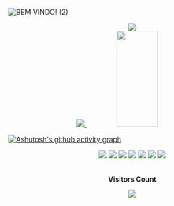 ![BEM VINDO! (2)](https://github.com/Paivaas/Paivaas/assets/123731976/4ff7afad-5a47-4906-b9f8-549be7159eb6)

<div align="center">
  <a href="https://github.com/Paivaas">
    <img src="https://github-readme-streak-stats.herokuapp.com?user=Paivaas&theme=shadow_blue&hide_border=true&exclude_days=Sun" />
  </a>
</div>

<div align="center">
  <a href="https://github.com/Paivaas">
    <img src="http://github-profile-summary-cards.vercel.app/api/cards/stats?username=Paivaas&theme=transparent" />
    <img width="41%" height="195px" src="https://github-readme-stats.vercel.app/api/top-langs/?username=Paivaas&layout=compact&hide_border=true&title_color=f1459b&text_color=A020F0&bg_color=0d1117" />
  </a>
</div>

[![Ashutosh's github activity graph](https://github-readme-activity-graph.vercel.app/graph?username=Paivaas&bg_color=00000&color=0579C3&line=f1459b&point=f1459b&area=true&hide_border=true)](https://github.com/ashutosh00710/github-readme-activity-graph)


<div align="center">
  <img src="https://img.shields.io/badge/HTML-0579C3?style=for-the-badge&logo=html5&logoColor=white">
  <img src="https://img.shields.io/badge/CSS-0579C3?&style=for-the-badge&logo=css3&logoColor=white">
  <img src="https://img.shields.io/badge/JavaScript-0579C3?style=for-the-badge&logo=javascript&logoColor=white">
  <img src="https://img.shields.io/badge/Java-0579C3?style=for-the-badge&logo=java&logoColor=white">
  <img src="https://img.shields.io/badge/MySQL-0579C3?style=for-the-badge&logo=mysql&logoColor=white">
  <img src="https://img.shields.io/badge/Amazon_AWS-0579C3?style=for-the-badge&logo=amazon-aws&logoColor=white">
  <img src="https://img.shields.io/badge/Microsoft_Azure-0579C3?style=for-the-badge&logo=microsoft-azure&logoColor=white">
</div>
  <div align="center">
  <br><p align="centre"><b>Visitors Count</b></p>  
  <p align="center"><img align="center" src="https://profile-counter.glitch.me/{Paivaas}/count.svg" /></p> 
  <br>
  </div>
